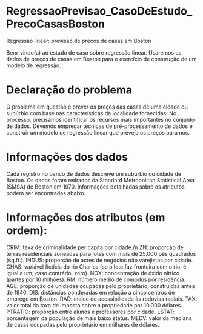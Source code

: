 # RegressaoPrevisao_CasoDeEstudo_PrecoCasasBoston
Regressão linear: previsão de preços de casas em Boston

Bem-vindo(a) ao estudo de caso sobre regressão linear. Usaremos os dados de preços de casas em Boston para o exercício de construção de um modelo de regressão.

# Declaração do problema
O problema em questão é prever os preços das casas de uma cidade ou subúrbio com base nas características da localidade fornecidas. No processo, precisamos identificar os recursos mais importantes no conjunto de dados. Devemos empregar técnicas de pré-processamento de dados e construir um modelo de regressão linear que preveja os preços para nós.

# Informações dos dados
Cada registro no banco de dados descreve um subúrbio ou cidade de Boston. Os dados foram retirados da Standard Metropolitan Statistical Area (SMSA) de Boston em 1970. Informações detalhadas sobre os atributos podem ser encontradas abaixo.

# Informações dos atributos (em ordem):
CRIM: taxa de criminalidade per capita por cidade./n
ZN: proporção de terras residenciais zoneadas para lotes com mais de 25.000 pés quadrados (sq.ft.).
INDUS: proporção de acres de negócios não varejistas por cidade.
CHAS: variável fictícia do rio Charles (se o lote faz fronteira com o rio, é igual a um; caso contrário, zero).
NOX: concentração de óxido nítrico (partes por 10 milhões).
RM: número médio de cômodos por residência.
AGE: proporção de unidades ocupadas pelo proprietário, construídas antes de 1940.
DIS: distâncias ponderadas em relação a cinco centros de emprego em Boston.
RAD: índice de acessibilidade às rodovias radiais.
TAX: valor total da taxa de imposto sobre a propriedade por 10.000 dólares.
PTRATIO: proporção entre alunos e professores por cidade.
LSTAT: porcentagem da população de mais baixo status.
MEDV: valor da mediana de casas ocupadas pelo proprietário em milhares de dólares.
